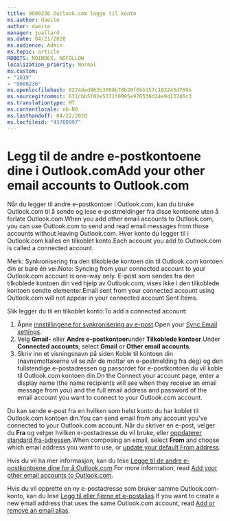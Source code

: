 ```yaml
---
title: 9000236 Outlook.com legge til konto
ms.author: daeite
author: daeite
manager: joallard
ms.date: 04/21/2020
ms.audience: Admin
ms.topic: article
ROBOTS: NOINDEX, NOFOLLOW
localization_priority: Normal
ms.custom:
- "1819"
- "9000236"
ms.openlocfilehash: 8224ded963b3098b78b20f6bb157c183243d769b
ms.sourcegitcommit: 631cbb5f03e5371f0995e976536d24e9d13746c3
ms.translationtype: MT
ms.contentlocale: nb-NO
ms.lasthandoff: 04/22/2020
ms.locfileid: "43760997"
---
```

# <a name="add-your-other-email-accounts-to-outlookcom"></a><span data-ttu-id="ceb2f-102">Legg til de andre e-postkontoene dine i Outlook.com</span><span class="sxs-lookup"><span data-stu-id="ceb2f-102">Add your other email accounts to Outlook.com</span></span>

<span data-ttu-id="ceb2f-103">Når du legger til andre e-postkontoer i Outlook.com, kan du bruke Outlook.com til å sende og lese e-postmeldinger fra disse kontoene uten å forlate Outlook.com.</span><span class="sxs-lookup"><span data-stu-id="ceb2f-103">When you add other email accounts to Outlook.com, you can use Outlook.com to send and read email messages from those accounts without leaving Outlook.com.</span></span> <span data-ttu-id="ceb2f-104">Hver konto du legger til i Outlook.com kalles en tilkoblet konto.</span><span class="sxs-lookup"><span data-stu-id="ceb2f-104">Each account you add to Outlook.com is called a connected account.</span></span>

<span data-ttu-id="ceb2f-105">Merk: Synkronisering fra den tilkoblede kontoen din til Outlook.com kontoen din er bare én vei.</span><span class="sxs-lookup"><span data-stu-id="ceb2f-105">Note: Syncing from your connected account to your Outlook.com account is one-way only.</span></span> <span data-ttu-id="ceb2f-106">E-post som sendes fra den tilkoblede kontoen din ved hjelp av Outlook.com, vises ikke i den tilkoblede kontoen sendte elementer.</span><span class="sxs-lookup"><span data-stu-id="ceb2f-106">Email sent from your connected account using Outlook.com will not appear in your connected account Sent Items.</span></span>

<span data-ttu-id="ceb2f-107">Slik legger du til en tilkoblet konto:</span><span class="sxs-lookup"><span data-stu-id="ceb2f-107">To add a connected account:</span></span>

1. <span data-ttu-id="ceb2f-108">Åpne [innstillingene for synkronisering av e-post](https://go.microsoft.com/fwlink/?linkid=875264).</span><span class="sxs-lookup"><span data-stu-id="ceb2f-108">Open your [Sync Email settings](https://go.microsoft.com/fwlink/?linkid=875264).</span></span>
2. <span data-ttu-id="ceb2f-109">Velg **Gmail-** eller **Andre e-postkontoer**under **Tilkoblede kontoer**.</span><span class="sxs-lookup"><span data-stu-id="ceb2f-109">Under **Connected accounts**, select **Gmail** or **Other email accounts**.</span></span>
3. <span data-ttu-id="ceb2f-110">Skriv inn et visningsnavn på siden Koble til kontoen din (navnemottakerne vil se når de mottar en e-postmelding fra deg) og den fullstendige e-postadressen og passordet for e-postkontoen du vil koble til Outlook.com kontoen din.</span><span class="sxs-lookup"><span data-stu-id="ceb2f-110">On the Connect your account page, enter a display name (the name recipients will see when they receive an email message from you) and the full email address and password of the email account you want to connect to your Outlook.com account.</span></span>

<span data-ttu-id="ceb2f-111">Du kan sende e-post fra en hvilken som helst konto du har koblet til Outlook.com kontoen din.</span><span class="sxs-lookup"><span data-stu-id="ceb2f-111">You can send email from any account you've connected to your Outlook.com account.</span></span> <span data-ttu-id="ceb2f-112">Når du skriver en e-post, velger du **Fra** og velger hvilken e-postadresse du vil bruke, eller [oppdaterer standard fra-adressen](https://go.microsoft.com/fwlink/?linkid=875264).</span><span class="sxs-lookup"><span data-stu-id="ceb2f-112">When composing an email, select **From** and choose which email address you want to use, or [update your default From address](https://go.microsoft.com/fwlink/?linkid=875264).</span></span>

<span data-ttu-id="ceb2f-113">Hvis du vil ha mer informasjon, kan du lese [Legge til de andre e-postkontoene dine for å Outlook.com](https://support.office.com/article/c5224df4-5885-4e79-91ba-523aa743f0ba?wt.mc_id=Office_Outlook_com_Alchemy).</span><span class="sxs-lookup"><span data-stu-id="ceb2f-113">For more information, read [Add your other email accounts to Outlook.com](https://support.office.com/article/c5224df4-5885-4e79-91ba-523aa743f0ba?wt.mc_id=Office_Outlook_com_Alchemy).</span></span>

<span data-ttu-id="ceb2f-114">Hvis du vil opprette en ny e-postadresse som bruker samme Outlook.com-konto, kan du lese [Legg til eller fjerne et e-postalias](https://support.office.com/article/459b1989-356d-40fa-a689-8f285b13f1f2?wt.mc_id=Office_Outlook_com_Alchemy).</span><span class="sxs-lookup"><span data-stu-id="ceb2f-114">If you want to create a new email address that uses the same Outlook.com account, read [Add or remove an email alias](https://support.office.com/article/459b1989-356d-40fa-a689-8f285b13f1f2?wt.mc_id=Office_Outlook_com_Alchemy).</span></span>